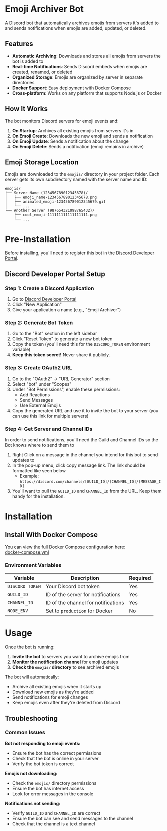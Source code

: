 # Emoji Archiver Bot

A Discord bot that automatically archives emojis from servers it's added to and sends notifications when emojis are added, updated, or deleted.

## Features

- **Automatic Archiving**: Downloads and stores all emojis from servers the bot is added to
- **Real-time Notifications**: Sends Discord embeds when emojis are created, renamed, or deleted
- **Organized Storage**: Emojis are organized by server in separate directories
- **Docker Support**: Easy deployment with Docker Compose
- **Cross-platform**: Works on any platform that supports Node.js or Docker

## How It Works

The bot monitors Discord servers for emoji events and:
1. **On Startup**: Archives all existing emojis from servers it's in
2. **On Emoji Create**: Downloads the new emoji and sends a notification
3. **On Emoji Update**: Sends a notification about the change
4. **On Emoji Delete**: Sends a notification (emoji remains in archive)

## Emoji Storage Location

Emojis are downloaded to the `emojis/` directory in your project folder. Each server gets its own subdirectory named with the server name and ID:

```
emojis/
├── Server Name (123456789012345678)/
│   ├── emoji_name-123456789012345678.png
│   ├── animated_emoji-123456789012345679.gif
│   └── ...
└── Another Server (987654321098765432)/
    ├── cool_emoji-111111111111111111.png
    └── ...
```

# Pre-Installation

Before installing, you'll need to register this bot in the [Discord Developer Portal](https://discord.com/developers/applications).

## Discord Developer Portal Setup

### Step 1: Create a Discord Application

1. Go to [Discord Developer Portal](https://discord.com/developers/applications)
2. Click "New Application"
3. Give your application a name (e.g., "Emoji Archiver")

### Step 2: Generate Bot Token

1. Go to the "Bot" section in the left sidebar
2. Click "Reset Token" to generate a new bot token
3. Copy the token (you'll need this for the `DISCORD_TOKEN` environment variable)
4. **Keep this token secret!** Never share it publicly.

### Step 3: Create OAuth2 URL

1. Go to the "OAuth2" → "URL Generator" section
2. Select "bot" under "Scopes"
3. Under "Bot Permissions", enable these permissions:
    - Add Reactions
    - Send Messages
    - Use External Emojis
4. Copy the generated URL and use it to invite the bot to your server (you can use this link for multiple servers)

### Step 4: Get Server and Channel IDs
In order to send notifications, you'll need the Guild and Channel IDs so the Bot knows where to send them to

1. Right Click on a message in the channel you intend for this bot to send updates to
2. In the pop-up menu, click copy message link. The link should be formatted like seen below
    - Example: `https://discord.com/channels/[GUILD_ID]/[CHANNEL_ID]/[MESSAGE_ID]`
3. You'll want to pull the `GUILD_ID` and `CHANNEL_ID` from the URL. Keep them handy for the installation. 

# Installation

## Install With Docker Compose

You can view the full Docker Compose configuration here:  
[docker-compose.yml](./docker-compose.yml)

### Environment Variables

| Variable | Description | Required |
|----------|-------------|----------|
| `DISCORD_TOKEN` | Your Discord bot token | Yes |
| `GUILD_ID` | ID of the server for notifications | Yes |
| `CHANNEL_ID` | ID of the channel for notifications | Yes |
| `NODE_ENV` | Set to `production` for Docker | No |

# Usage

Once the bot is running:

1. **Invite the bot** to servers you want to archive emojis from
2. **Monitor the notification channel** for emoji updates
3. **Check the `emojis/` directory** to see archived emojis

The bot will automatically:
- Archive all existing emojis when it starts up
- Download new emojis as they're added
- Send notifications for emoji changes
- Keep emojis even after they're deleted from Discord

## Troubleshooting

### Common Issues

**Bot not responding to emoji events:**
- Ensure the bot has the correct permissions
- Check that the bot is online in your server
- Verify the bot token is correct

**Emojis not downloading:**
- Check the `emojis/` directory permissions
- Ensure the bot has internet access
- Look for error messages in the console

**Notifications not sending:**
- Verify `GUILD_ID` and `CHANNEL_ID` are correct
- Ensure the bot can see and send messages to the channel
- Check that the channel is a text channel
